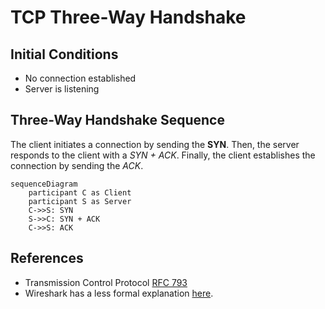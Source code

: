 # TCP Three-Way Handshake

## Initial Conditions

+ No connection established
+ Server is listening

## Three-Way Handshake Sequence

The client initiates a connection by sending the __SYN__.
Then, the server responds to the client with a _SYN + ACK_.
Finally, the client establishes the connection by sending the _ACK_.

```mermaid
sequenceDiagram
    participant C as Client
    participant S as Server
    C->>S: SYN
    S->>C: SYN + ACK
    C->>S: ACK
```

## References

+ Transmission Control Protocol [RFC 793](https://www.rfc-editor.org/rfc/rfc793.html)
+ Wireshark has a less formal explanation [here](https://wiki.wireshark.org/TCP_3_way_handshaking).
